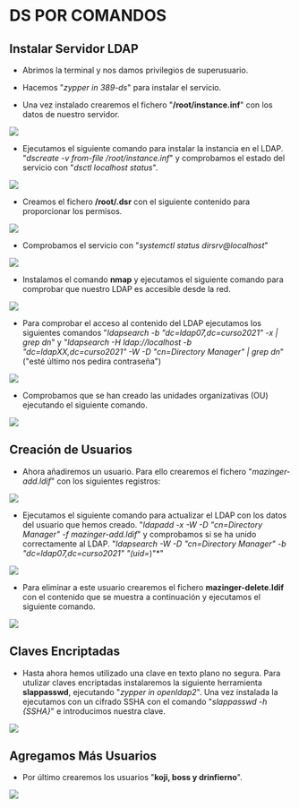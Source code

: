 # DS POR COMANDOS

## Instalar Servidor LDAP

- Abrimos la terminal y nos damos privilegios de superusuario.

- Hacemos "*zypper in 389-ds*" para instalar el servicio.

- Una vez instalado crearemos el fichero "**/root/instance.inf**" con los datos de nuestro servidor.

![](./img/1jp)

- Ejecutamos el siguiente comando para instalar la instancia en el LDAP. "*dscreate -v from-file /root/instance.inf*" y comprobamos el estado del servicio con "*dsctl localhost status*".

![](2.jpg)

- Creamos el fichero **/root/.dsr** con el siguiente contenido para proporcionar los permisos.

![](3.jpg)

- Comprobamos el servicio con "*systemctl status dirsrv@localhost*"

![](4.jpg)

- Instalamos el comando **nmap** y ejecutamos el siguiente comando para comprobar que nuestro LDAP es accesible desde la red.

![](5.jpg)

- Para comprobar el acceso al contenido del LDAP ejecutamos los siguientes comandos "*ldapsearch -b "dc=ldap07,dc=curso2021" -x | grep dn*" y "*ldapsearch -H ldap://localhost -b "dc=ldapXX,dc=curso2021" -W -D "cn=Directory Manager" | grep dn*" ("esté último nos pedira contraseña")

![](6.jpg)

- Comprobamos que se han creado las unidades organizativas (OU) ejecutando el siguiente comando.

![](7.jpg)

## Creación de Usuarios

- Ahora añadiremos un usuario.
Para ello crearemos el fichero "*mazinger-add.ldif*" con los siguientes registros:

![](8.jpg)

- Ejecutamos el siguiente comando para actualizar el LDAP con los datos del usuario que hemos creado.
"*ldapadd -x -W -D "cn=Directory Manager" -f mazinger-add.ldif*"
y comprobamos si se ha unido correctamente al LDAP.
"*ldapsearch -W -D "cn=Directory Manager" -b "dc=ldap07,dc=curso2021" "(uid=*)"*"

![](9.jpg)

- Para eliminar a este usuario crearemos el fichero **mazinger-delete.ldif** con el contenido que se muestra a continuación y ejecutamos el siguiente comando.

![](10.jpg)

## Claves Encriptadas

- Hasta ahora hemos utilizado una clave en texto plano no segura.
Para utulizar claves encriptadas instalaremos la siguiente herramienta **slappasswd**, ejecutando "*zypper in openldap2*".
Una vez instalada la ejecutamos con un cifrado SSHA con el comando
"*slappasswd -h {SSHA}*" e introducimos nuestra clave.

![](11.jpg)

## Agregamos Más Usuarios

- Por último crearemos los usuarios "**koji, boss y drinfierno**".

![](13.jpg)
